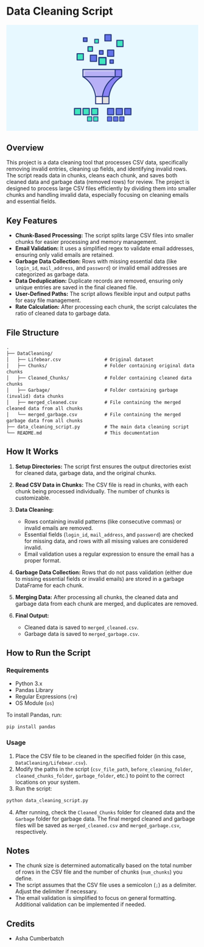 # Data Cleaning Script
![datacleaning](datacleaning.jpg)
## Overview

This project is a data cleaning tool that processes CSV data, specifically removing invalid entries, cleaning up fields, and identifying invalid rows. The script reads data in chunks, cleans each chunk, and saves both cleaned data and garbage data (removed rows) for review. The project is designed to process large CSV files efficiently by dividing them into smaller chunks and handling invalid data, especially focusing on cleaning emails and essential fields.

## Key Features

- **Chunk-Based Processing:** The script splits large CSV files into smaller chunks for easier processing and memory management.
- **Email Validation:** It uses a simplified regex to validate email addresses, ensuring only valid emails are retained.
- **Garbage Data Collection:** Rows with missing essential data (like `login_id`, `mail_address`, and `password`) or invalid email addresses are categorized as garbage data.
- **Data Deduplication:** Duplicate records are removed, ensuring only unique entries are saved in the final cleaned file.
- **User-Defined Paths:** The script allows flexible input and output paths for easy file management.
- **Rate Calculation:** After processing each chunk, the script calculates the ratio of cleaned data to garbage data.

## File Structure

```text
.
├── DataCleaning/
│   ├── Lifebear.csv                # Original dataset
│   ├── Chunks/                     # Folder containing original data chunks
│   ├── Cleaned_Chunks/             # Folder containing cleaned data chunks
│   ├── Garbage/                    # Folder containing garbage (invalid) data chunks
│   ├── merged_cleaned.csv          # File containing the merged cleaned data from all chunks
│   └── merged_garbage.csv          # File containing the merged garbage data from all chunks
├── data_cleaning_script.py         # The main data cleaning script
└── README.md                       # This documentation
```

## How It Works

1. **Setup Directories:** The script first ensures the output directories exist for cleaned data, garbage data, and the original chunks.
   
2. **Read CSV Data in Chunks:** The CSV file is read in chunks, with each chunk being processed individually. The number of chunks is customizable.

3. **Data Cleaning:**
   - Rows containing invalid patterns (like consecutive commas) or invalid emails are removed.
   - Essential fields (`login_id`, `mail_address`, and `password`) are checked for missing data, and rows with all missing values are considered invalid.
   - Email validation uses a regular expression to ensure the email has a proper format.

4. **Garbage Data Collection:** Rows that do not pass validation (either due to missing essential fields or invalid emails) are stored in a garbage DataFrame for each chunk.

5. **Merging Data:** After processing all chunks, the cleaned data and garbage data from each chunk are merged, and duplicates are removed.

6. **Final Output:** 
   - Cleaned data is saved to `merged_cleaned.csv`.
   - Garbage data is saved to `merged_garbage.csv`.

## How to Run the Script

### Requirements

- Python 3.x
- Pandas Library
- Regular Expressions (`re`)
- OS Module (`os`)

To install Pandas, run:

```bash
pip install pandas
```

### Usage

1. Place the CSV file to be cleaned in the specified folder (in this case, `DataCleaning/Lifebear.csv`).
2. Modify the paths in the script (`csv_file_path`, `before_cleaning_folder`, `cleaned_chunks_folder`, `garbage_folder`, etc.) to point to the correct locations on your system.
3. Run the script:

```bash
python data_cleaning_script.py
```

4. After running, check the `Cleaned_Chunks` folder for cleaned data and the `Garbage` folder for garbage data. The final merged cleaned and garbage files will be saved as `merged_cleaned.csv` and `merged_garbage.csv`, respectively.

## Notes

- The chunk size is determined automatically based on the total number of rows in the CSV file and the number of chunks (`num_chunks`) you define.
- The script assumes that the CSV file uses a semicolon (`;`) as a delimiter. Adjust the delimiter if necessary.
- The email validation is simplified to focus on general formatting. Additional validation can be implemented if needed.


## Credits
- Asha Cumberbatch
